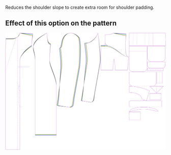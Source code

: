 
Reduces the shoulder slope to create extra room for shoulder padding.


## Effect of this option on the pattern
![This image shows the effect of this option by superimposing several variants that have a different value for this option](carlita_shoulderslopereduction_sample.svg "Effect of this option on the pattern")
